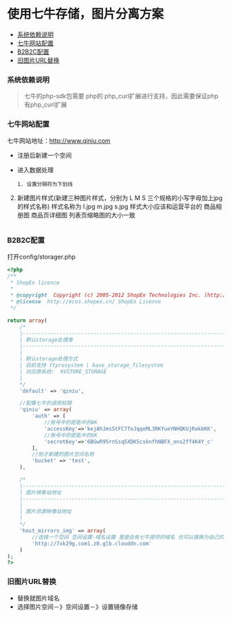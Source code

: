 # 使用七牛存储，图片分离方案

- [系统依赖说明](#system )
- [七牛网站配置](#qiniu-init)
- [B2B2C配置](#bbc-conf)
- [旧图片URL替换](#uphost)

<a name="system"></a>

### 系统依赖说明
>七牛的php-sdk包需要 php的 php_curl扩展进行支持，因此需要保证php有php_curl扩展

<a name="qiniu-init"></a>
### 七牛网站配置
七牛网站地址：http://www.qiniu.com
- 注册后新建一个空间
- 进入数据处理

	```
	1. 设置分隔符为下划线
 2. 新建图片样式(新建三种图片样式，分别为 L M S 三个规格的小写字母加上jpg的样式名称)
 	样式名称为 l.jpg m.jpg s.jpg
	样式大小应该和运营平台的 商品相册图 商品页详细图 列表页缩略图的大小一致
	```

<a name="bbc-conf"></a>
### B2B2C配置

打开config/storager.php
```php
<?php
/**
 * ShopEx licence
 *
 * @copyright  Copyright (c) 2005-2012 ShopEx Technologies Inc. (http://www.shopex.cn)
 * @license  http://ecos.shopex.cn/ ShopEx License
 */

return array(
    /*
    |--------------------------------------------------------------------------
    | 默认storage处理类
    |--------------------------------------------------------------------------
    |
    | 默认storage处理方式
    | 目前支持 ttprosystem | base_storage_filesystem
    | 对应原系统:  KVSTORE_STORAGE
    |
    */
    'default' => 'qiniu',

	//配置七牛的调用权限
    'qiniu' => array(
        'auth' => [
			//账号中的密匙中的AK
            'accessKey'=>'kejAhJms5tFC7foJqqoML3RKYueYNHQKUjRakbKK',
			//账号中的密匙中的SK
            'secretKey'=>'6BGwR95rnSsq5XDK5csknfhNBFX_ons2ff4K4Y_c'
        ],
		//刚才新建的图片空间名称
        'bucket' => 'test',
    ),

    /*
    |--------------------------------------------------------------------------
    | 图片映象站地址
    |--------------------------------------------------------------------------
    |
    | 图片资源映像站地址
    |
    */
    'host_mirrors_img' => array(
		//选择一个空间 空间设置-域名设置 里面会有七牛提供的域名 也可以替换为自己的域名
        'http://7xk29g.com1.z0.glb.clouddn.com'
    )
);
?>
```

<a name="uphost"></a>
### 旧图片URL替换
- 替换就图片域名
- 选择图片空间－》空间设置－》设置镜像存储
